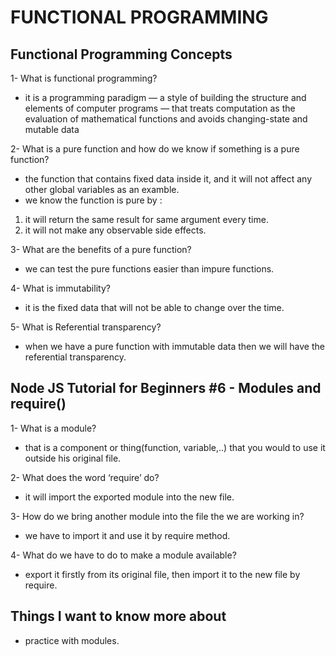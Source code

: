 # FUNCTIONAL PROGRAMMING


## Functional Programming Concepts




1- What is functional programming?
- it is a programming paradigm — a style of building the structure and elements of computer programs — that treats computation as the evaluation of mathematical functions and avoids changing-state and mutable data

2- What is a pure function and how do we know if something is a pure function?
- the function that contains fixed data inside it, and it will not affect any other global variables as an examble.
- we know the function is pure by :
 1. it will return the same result for same argument every time.
 2. it will not make any observable side effects.

3- What are the benefits of a pure function?
- we can test the pure functions easier than impure functions.

4- What is immutability?
- it is the fixed data that will not be able to change over the time.

5- What is Referential transparency?
- when we have a pure function with immutable data then we will have the referential transparency.




## Node JS Tutorial for Beginners #6 - Modules and require()


1- What is a module?
- that is a component or thing(function, variable,..) that you would to use it outside his original file.

2- What does the word ‘require’ do?
- it will import the exported module into the new file.

3- How do we bring another module into the file the we are working in?
- we have to import it and use it by require method.

4- What do we have to do to make a module available?
- export it firstly from its original file, then import it to the new file by require.




## Things I want to know more about

- practice with modules.